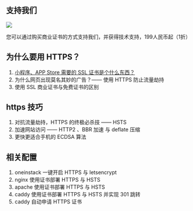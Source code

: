 ## 支持我们

![](https://ws1.sinaimg.cn/large/a3fc3b79gy1fu70jj4bjkj205k05kglu.jpg)

您可以通过购买商业证书的方式支持我们，并获得技术支持，199人民币起（1折）

## 为什么要用 HTTPS？
 
 1. [小程序、APP Store 需要的 SSL 证书是个什么东西？](./content/why-https.md)
 2. 为什么网页出现莫名其妙的广告？—— 使用 HTTPS 防止流量劫持
 3. 使用 SSL 商业证书与免费证书的区别


## https 技巧

1. 对抗流量劫持，HTTPS 的终极必杀技 —— HSTS
2. 加速网站访问 —— HTTP2 、BBR 加速 与 deflate 压缩
3. 更快更适合手机的 ECDSA 算法


## 相关配置

1. oneinstack 一键开启 HTTPS 与 letsencrypt
2. nginx 使用证书部署 HTTPS 与 HSTS
3. apache 使用证书部署 HTTPS 与 HSTS
4. caddy 使用证书部署 HTTPS 与 HSTS 并实现 301 跳转
5. caddy 自动申请 HTTPS 证书
